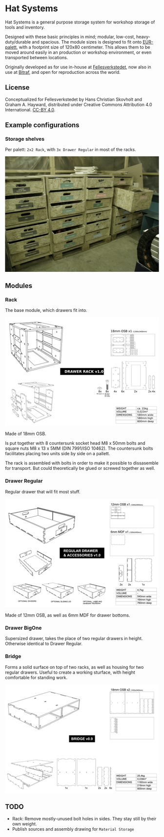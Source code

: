 # Hat Systems
Hat Systems is a general purpose storage system for workshop storage of tools and inventory.

Designed with these basic principles in mind; modular, low-cost, heavy-duty/durable and spacious. The module sizes is designed to fit onto [EUR-palett](https://en.wikipedia.org/wiki/EUR-pallet), with a footprint size of 120x80 centimeter. This allows them to be moved around easily in an production or workshop environment, or even transported between locations.

Originally developed as for use in-house at [Fellesverkstedet](http://fellesverkstedet.no), now also in use at [Bitraf](http://bitraf.no), and open for reproduction across the world.

## License

Conceptualized for Fellesverkstedet by Hans Christian Skovholt and Graham A. Hayward, distributed under Creative Commons Attribution 4.0 International. [CC-BY 4.0](http://creativecommons.org/licenses/by/4.0/).

## Example configurations

### Storage shelves

Per palett: `2x2 Rack`, with  `3x Drawer Regular` in most of the racks.

![Storage shelves at Fellesverkstedet](./images/storage-shelves.jpg)

## Modules

### Rack

The base module, which drawers fit into.

![Rack assembly drawing](./Rack/RACK_v1.0_assembly.pdf.png)

Made of 18mm OSB.

Is put together with 8 countersunk socket head M8 x 50mm bolts and square nuts M8 x 13 x 5MM (DIN 7991/ISO 10462).
The countersunk bolts facilitates placing two units side by side on a pallett.

The rack is assembled with bolts in order to make it possible to dissasemble for transport. But could theoretically be glued or screwed together as well.

### Drawer Regular

Regular drawer that will fit most stuff.

![Drawer Regular assembly drawing](./Regular_drawer/REGULAR_DRAWER_v1.0_assembly.pdf.png)

Made of 12mm OSB, as well as 6mm MDF for drawer bottoms.

### Drawer BigOne

Supersized drawer, takes the place of two regular drawers in height. Otherwise identical to Drawer Regular.

### Bridge

Forms a solid surface on top of two racks, as well as housing for two regular drawers.
Useful to create a working sturface, with height comfortable for standing work.

![Bridge assembly drawing](./Bridge/BRIDGE_v0.9_assembly.pdf.png)

## TODO

* Rack: Remove mostly-unused bolt holes in sides. They stay still by their own weight.
* Publish sources and assembly drawing for `Material Storage`

